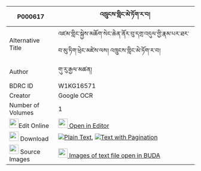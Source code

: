 |P000617|འཁྲུངས་གླིང་མེ་ཏོག་ར་བ། 
| --- | --- 
|Alternative Title |འཛམ་གླིང་སྐྱེས་མཆོག་སེང་ཆེན་ནོར་བུ་དགྲ་འདུལ་གྱི་རྣམ་པར་ཐར་བ་མུ་ཏིག་ཕྲེང་མཛེས་ལས། འཁྲུངས་གླིང་མེ་ཏོག་ར་བ།
|Author| གུ་རུ་རྒྱལ་མཚན།
|BDRC ID | W1KG16571
|Creator | Google OCR
|Number of Volumes| 1
|<img width="25" src="https://img.icons8.com/color/25/000000/edit-property.png">Edit Online| [<img width="25" src="https://avatars.githubusercontent.com/u/45091458?s=200&v=4"> Open in Editor](http://editor.openpecha.org/P000617)
|<img width="25" src="https://img.icons8.com/fluent/48/000000/download-2.png"/>  Download | [![](https://img.icons8.com/color/20/000000/txt.png)Plain Text](https://github.com/Openpecha/P000617/releases/download/v1/trung_lingme_tok_rawa_plain_P000617.zip), [![](https://img.icons8.com/color/20/000000/txt.png)Text with Pagination](https://github.com/Openpecha/P000617/releases/download/v1/trung_lingme_tok_rawa_pages_P000617.zip)
|<img width="25" src="https://img.icons8.com/plasticine/100/000000/pictures-folder.png"/>  Source Images | [<img width="25" src="https://library.bdrc.io/icons/BUDA-small.svg"> Images of text file open in BUDA](https://library.bdrc.io/show/bdr:W1KG16571)